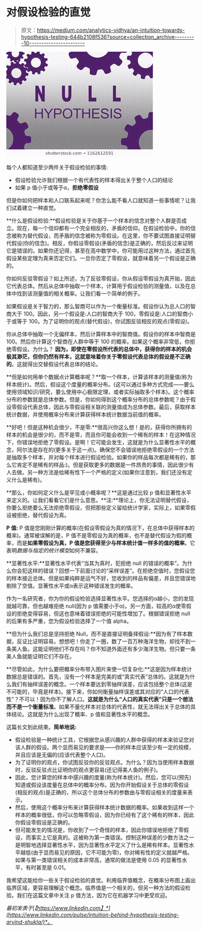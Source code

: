 # 对假设检验的直觉

> 原文：<https://medium.com/analytics-vidhya/an-intuition-towards-hypothesis-testing-644b2108f536?source=collection_archive---------10----------------------->

![](img/85e0687506a17db024ba8c77cd99f428.png)

每个人都知道至少两件关于假设检验的事情:

*   假设检验允许我们根据一个有代表性的样本得出关于整个人口的结论
*   如果 p 值小于或等于α，**拒绝零假设**

但是你如何把样本和人口联系起来呢？你怎么能不看人口就知道一些事情呢？让我们试着建立一种直觉。

**什么是假设检验:**假设检验是关于你基于一个样本的信念对整个人群是否成立。现在，每一个信仰都有一个完全相反的，矛盾的信仰。在假设检验中，你的信念被称为替代假设，而矛盾的信念被称为零假设。在这里，你不要试图直接证明替代假设(你的信念)。相反，你假设零假设(矛盾的信念)是正确的，然后反过来证明它是错误的。如果你还记得，甚至在高中数学中，你可能用过这种方法，通过首先假设某些定理为真来否定它们。一旦你否定了零假设，就意味着另一个假设是正确的。

你如何反驳零假设？如上所述，为了反驳零假设，你从假设零假设为真开始，因此它代表总体。然后从总体中抽取一个样本，计算用于假设检验的测量值，以及在总体中找到该测量值的相关概率。让我们看一个简单的例子。

如果假设是关于智力的，那么智商可以作为一个衡量标准。假设你认为总人口的智商大于 100。因此，另一个假设是:人口的智商大于 100，零假设是:人口的智商小于或等于 100。为了证明你的观点(替代假设)，你试图反驳相反的观点(零假设)。

你从总体中抽取一个无偏样本，然后计算样本中的智商值。假设你的样本中智商是 100。然后你计算这个智商在人群中等于 100 的概率。如果这个概率非常低，你拒绝零假设。为什么？ **因为，即使在零假设所代表的总体中，获得你的样本的机会极其渺茫，但你仍然有样本，这就意味着你关于零假设代表总体的假设是不正确的**。这就得出交替假设代表总体的结论。

**但是如何用单个数据点计算概率呢？**取一个样本，计算该样本的测量值(称为样本统计)。然后，假设这个度量的概率分布。(这可以通过多种方式完成——要么使用领域知识/研究，要么使用中心极限定理，或者实际抽取多个样本)。这个概率分布的参数就是总体参数。但是，你如何得到这个概率分布的总体参数呢？由于假设零假设代表总体，因此与零假设相关联的测量值成为总体参数。最后，获取样本统计数据，并使用概率分布来计算获得样本统计数据当前值的概率。

**好吧！但是这种机会很少，不是零:**很高兴你这么想！是的，获得你所拥有的样本的机会是很少的，而不是零，而且你可能会收到一个稀有的样本！在这种情况下，你错误地拒绝了零假设。是啊！它可能会发生，这就是为什么显著性水平的概念，阿尔法是存在的(更多关于这一点)。确保您不会错误地拒绝零假设的一个方法是抽取多个样本，并对每个样本进行假设检验。如果你的样品每次都是稀有的，那么它肯定不是稀有的样品:)。但是获取更多的数据是一件昂贵的事情，因此很少有人去做。另一种方法是给稀有性下一个严格的定义(如果你注意到，我们还没有定义什么是稀有)。

**那么，你如何定义什么是罕见或小概率呢？**这是通过比较 p 值和显著性水平来定义的。让我们看看它们是什么意思。**注:**理论上，你无法证明替代假设，你要么拒绝要么无法拒绝零假设，但把那些定义留给统计学家，实际上，如果零假设被拒绝，替代假设为真。

**P 值:** P 值是您刚刚计算的概率(在假设零假设为真的情况下，在总体中获得样本的概率)。通常被误解的是，P 值不是零假设为真的概率，也不是替代假设为假的概率，而是**如果零假设为真，P 值是您获得至少与样本统计值一样多的值的概率**。它表明*数据与指定的统计模型*如何不兼容。

**显著性水平:**显著性水平代表“当其为真时，犯拒绝 null 的错误的概率”。为什么你会犯这样的错误？回想一下前面讨论的“采样误差”。在拒绝空值时，您假设您的样本接近总体。但是如果纯粹是运气不好，您收到的样品有偏差，并且您错误地剔除了空值。显著性水平或α表示这种错误发生的概率。

作为一名研究者，你为你的假设检验选择显著性水平。您选择的α越小，您的发现就越可靠，但也越难拒绝 null(因为 p 值需要小于α)。另一方面，较高的α使零假设的拒绝变得容易，但这也意味着错误拒绝的可能性增加了。根据错误拒绝 null 的后果有多严重，您为假设检验选择了一个值 alpha。

**但为什么我们总是坚持拒绝 Null，而不是直接证明备择假设:**因为有了样本数据，反证比证明容易。想想吧！你走了一圈，数了一百万种海洋生物，却找不到一条美人鱼。这能证明他们不存在吗？你不知道外面还有多少海洋生物。但只要一条美人鱼就能证明它们不存在。

**尽管如此，为什么要把概率分布带入图片来使一切复杂化:**这是因为样本统计数据总是错误的。首先，没有一个样本是完美的或“真实代表”总体的。这就是为什么我们有抽样误差的概念。一个样本要达到零抽样误差，应该包括整个总体(这是不可能的，毕竟是样本)。接下来，你如何衡量抽样误差或其对应的“人口的代表性”？不可以！因为你不了解人口。**这就是为什么“人口的真实代表”只是一个想法而不是一个衡量标准**。如果不量化样本对总体的代表性，就无法得出关于总体的具体结论。这就是为什么出现了概率、p 值和显著性水平的概念。

这篇长文到此结束。**简单地说:**

*   假设检验是一种统计工具，它根据您从感兴趣的人群中获得的样本来验证您对该人群的假设。两个显而易见的要求是——你的样本应该至少有一定的规模，并且应该是无偏的(应该代表整个人口)。
*   为了证明你的观点，你试图反驳你的反驳观点。为什么？因为当使用样本数据时，反驳反驳点比证明你的观点更容易(还记得美人鱼的例子)。
*   因此，您计算您的样本中感兴趣的度量(称为样本统计)。然后，您可以(预先)知道或假设该度量在总体中的概率分布。因为你开始假设关于总体的零假设(相反的观点)是正确的，所以这个总体分布的参数由与零假设相关的度量来表示。
*   然后，使用这个概率分布来计算获得样本统计数据的概率。如果收到这样一个样本的概率很低，你可以忽略零假设，因为你已经有了这个稀有的样本，因此你假设零假设是正确的。
*   但可能发生的情况是，你收到了一个奇怪的样本，因此你错误地拒绝了零假设，而事实上它是真的。这被称为第一类错误。控制这种误差的少数方法之一是明智地选择显著性水平，因为显著性水平定义了什么是稀有样本。显著性水平越低(由于显而易见的原因，它不可能为零)，你对稀有性的定义就越严格。如果与第一类错误相关的成本非常高，通常的做法是使用 0.05 的显著性水平，有时甚至是 0.01。

我希望这能给你一些关于假设检验的直觉。利用临界值概念，在概率分布图上画出临界区域，更容易理解这个概念。临界值是一个相关的，但另一种方法的假设检验。我们在这篇文章中关注 p 值方法，因为它在机器学习中更受欢迎。

*最初发表于*[*【https://www.linkedin.com】*](https://www.linkedin.com/pulse/intuition-behind-hypothesis-testing-arvind-shukla/)*。*